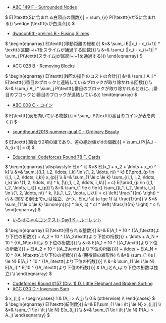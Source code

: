 <script>
     MathJax = {
         chtml: {
             matchFontHeight: false
         },
         tex: {
             inlineMath: [['$', '$']]
         }
     };
</script>

<script id="MathJax-script" async src="https://cdn.jsdelivr.net/npm/mathjax@3/es5/tex-chtml.js"></script>



- [ABC 149 F - Surrounded Nodes](https://atcoder.jp/contests/abc149/tasks/abc149_f)

<div>
$
E[(\texttt{Sに含まれる白頂点の個数})] = \sum_{v} P((\texttt{vがSに含まれる}) \wedge (\texttt{vが白頂点}))
$
</div>

- [dwacon6th-prelims B - Fusing Slimes](https://atcoder.jp/contests/dwacon6th-prelims/tasks/dwacon6th_prelims_b)

<div>
$
\begin{eqnarray}
E[\texttt{(移動距離の総和)}] &=& \sum_i E[|x_i - x_{i+1}| * \texttt{(区間i~i+1をスライムが通過する回数)}] \\
&=& \sum_i (|x_i - x_{i+1}| * \sum_j P(\texttt{スライムjが区間i~i+1を通過する}))
\end{eqnarray}
$
</div>

- [AGC 028 B - Removing Blocks](https://atcoder.jp/contests/agc028/tasks/agc028_b)

<div>
$
\begin{eqnarray}
E[\texttt{(N回の操作のコストの合計)}] &=& \sum_i A_i * E[\texttt{(i番目のブロックと連結しているブロックが取り除かれる回数)}] \\
&=& \sum_i A_i * \sum_j P(\texttt{j番目のブロックが取り除かれるときに、j番目のブロックとi番目のブロックが連結している})
\end{eqnarray}
$
</div>


- [ABC 008 C - コイン](https://atcoder.jp/contests/abc008/tasks/abc008_3)

<div>
$
E[\texttt{(表を向いている枚数)}] = \sum_i P(\texttt{i番目のコインが表を向く})
$
</div>


- [soundhound2018-summer-qual C - Ordinary Beauty](https://atcoder.jp/contests/soundhound2018-summer-qual/tasks/soundhound2018_summer_qual_c)

<div>
$
E[\texttt{(隣合う2項の組であり、差の絶対値がdの個数)}] = \sum_i P(|A_i - A_{i+1}| = d)
$
</div>



- [Educational Codeforces Round 78 F. Cards](https://codeforces.com/contest/1278/problem/F)

<div>
$
\begin{eqnarray}
\displaystyle
E[x ^ k] &=& E[(x_1 + x_2 + \ldots + x_n) ^ k] \\
&=& \sum_{(i_1, i_2, \ldots, i_k) \in \{1, 2, \ldots, n\} ^ k} E[\prod_{p \in (i_1, i_2, \ldots, i_k)} x_{p}] \\
&=& \sum_{1 \le c \le k} \sum_{(i_1, i_2, \ldots, i_k) \in \{1, 2, \ldots, n\} ^ k, |\{i_1, i_2, \ldots, i_k\}| = c} E[\prod_{p \in (i_1, i_2, \ldots, i_k)} x_{p}] \\
&=& \sum_{1 \le c \le k} \sum_{(i_1, i_2, \ldots, i_k) \in \{1, 2, \ldots, n\} ^ k, |\{i_1, i_2, \ldots, i_k\}| = c} \left( \frac{1}{m} \right) ^ c\ & (異なるi同士でx_iは独立、かつ、E[x_i^a] (a \ge 1) は \frac{1}{m}) \\
&=& \sum_{1 \le c \le k} \binom{n}{c} * S(k, c) * c! * \left( \frac{1}{m} \right) ^ c \\
\end{eqnarray}
$
</div>


- [いろはちゃんコンテスト Day1 K - ルーレット](https://atcoder.jp/contests/iroha2019-day1/tasks/iroha2019_day1_k)

<div>
$
\begin{eqnarray}
E[(\texttt{得られる整数})] &=& E[A_1 * 10 ^ {(A_1\texttt{より下位の桁数})} + A_2 * 10 ^ {(A_2\texttt{より下位の桁数})} + \ldots + A_N * 10 ^ {(A_N\texttt{より下位の桁数})}] \\
&=& E[A_1 * 10 ^ {(A_1\texttt{より下位の桁数})}] + E[A_2 * 10 ^ {(A_2\texttt{より下位の桁数})}] + \ldots + E[A_N * 10 ^ {(A_N\texttt{より下位の桁数})}] & (期待値の線形性) \\
&=& \sum_{1 \le i \le N} E[A_i * 10 ^ {(A_i\texttt{より下位の桁数})}] \\
&=& \sum_{1 \le i \le N} E[A_i] * E[10 ^ {(A_i\texttt{より下位の桁数})}] & (A_iとA_iより下位の桁数は独立) \\
\end{eqnarray}
$
</div>



- [Codeforces Round #157 (Div. 1) D. Little Elephant and Broken Sorting](https://codeforces.com/contest/258/problem/D)
- [AGC 030 D - Inversion Sum](https://atcoder.jp/contests/agc030/tasks/agc030_d)

<div>
$
x_{i,j} =
\begin{cases}
1 & (A_i > A_j) \\
0 & (otherwise) \\
\end{cases}
$<br>
$
\begin{eqnarray}
E[(\texttt{転倒数})] &=& E[\sum_{1 \le i \lt j \le N} x_{i,j}] \\
&=& \sum_{1 \le i \lt j \le N} E[x_{i,j}] \\
&=& \sum_{1 \le i \lt j \le N} P(A_i > A_j)
\end{eqnarray}
$
</div>
